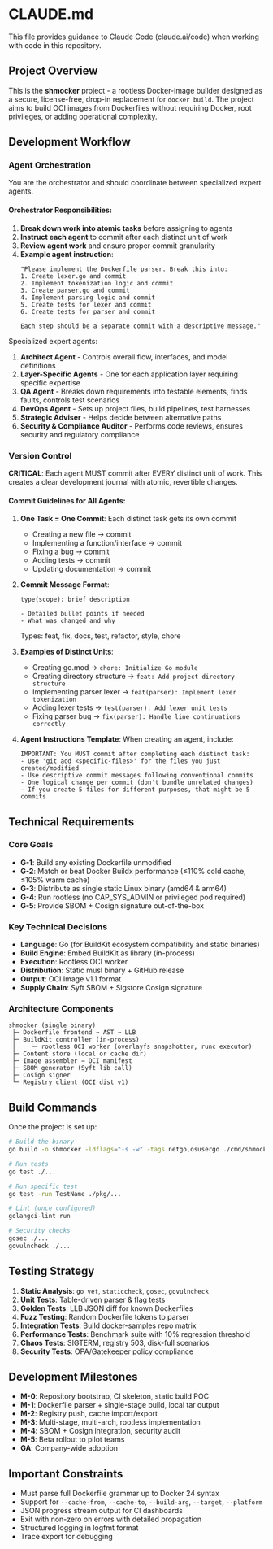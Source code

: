 # CLAUDE.md

This file provides guidance to Claude Code (claude.ai/code) when working with code in this repository.

## Project Overview

This is the **shmocker** project - a rootless Docker-image builder designed as a secure, license-free, drop-in replacement for `docker build`. The project aims to build OCI images from Dockerfiles without requiring Docker, root privileges, or adding operational complexity.

## Development Workflow

### Agent Orchestration

You are the orchestrator and should coordinate between specialized expert agents.

#### Orchestrator Responsibilities:
1. **Break down work into atomic tasks** before assigning to agents
2. **Instruct each agent** to commit after each distinct unit of work
3. **Review agent work** and ensure proper commit granularity
4. **Example agent instruction**:
   ```
   "Please implement the Dockerfile parser. Break this into:
   1. Create lexer.go and commit
   2. Implement tokenization logic and commit
   3. Create parser.go and commit
   4. Implement parsing logic and commit
   5. Create tests for lexer and commit
   6. Create tests for parser and commit
   
   Each step should be a separate commit with a descriptive message."
   ```

Specialized expert agents:

1. **Architect Agent** - Controls overall flow, interfaces, and model definitions
2. **Layer-Specific Agents** - One for each application layer requiring specific expertise
3. **QA Agent** - Breaks down requirements into testable elements, finds faults, controls test scenarios
4. **DevOps Agent** - Sets up project files, build pipelines, test harnesses
5. **Strategic Adviser** - Helps decide between alternative paths
6. **Security & Compliance Auditor** - Performs code reviews, ensures security and regulatory compliance

### Version Control

**CRITICAL**: Each agent MUST commit after EVERY distinct unit of work. This creates a clear development journal with atomic, revertible changes.

#### Commit Guidelines for All Agents:
1. **One Task = One Commit**: Each distinct task gets its own commit
   - Creating a new file → commit
   - Implementing a function/interface → commit
   - Fixing a bug → commit
   - Adding tests → commit
   - Updating documentation → commit

2. **Commit Message Format**:
   ```
   type(scope): brief description
   
   - Detailed bullet points if needed
   - What was changed and why
   ```
   Types: feat, fix, docs, test, refactor, style, chore

3. **Examples of Distinct Units**:
   - Creating go.mod → `chore: Initialize Go module`
   - Creating directory structure → `feat: Add project directory structure`
   - Implementing parser lexer → `feat(parser): Implement lexer tokenization`
   - Adding lexer tests → `test(parser): Add lexer unit tests`
   - Fixing parser bug → `fix(parser): Handle line continuations correctly`

4. **Agent Instructions Template**:
   When creating an agent, include:
   ```
   IMPORTANT: You MUST commit after completing each distinct task:
   - Use 'git add <specific-files>' for the files you just created/modified
   - Use descriptive commit messages following conventional commits
   - One logical change per commit (don't bundle unrelated changes)
   - If you create 5 files for different purposes, that might be 5 commits
   ```

## Technical Requirements

### Core Goals
- **G-1**: Build any existing Dockerfile unmodified
- **G-2**: Match or beat Docker Buildx performance (≤110% cold cache, ≤105% warm cache)
- **G-3**: Distribute as single static Linux binary (amd64 & arm64)
- **G-4**: Run rootless (no CAP_SYS_ADMIN or privileged pod required)
- **G-5**: Provide SBOM + Cosign signature out-of-the-box

### Key Technical Decisions
- **Language**: Go (for BuildKit ecosystem compatibility and static binaries)
- **Build Engine**: Embed BuildKit as library (in-process)
- **Execution**: Rootless OCI worker
- **Distribution**: Static musl binary + GitHub release
- **Output**: OCI Image v1.1 format
- **Supply Chain**: Syft SBOM + Sigstore Cosign signature

### Architecture Components
```
shmocker (single binary)
 ├─ Dockerfile frontend → AST → LLB
 ├─ BuildKit controller (in-process)
 │    └─ rootless OCI worker (overlayfs snapshotter, runc executor)
 ├─ Content store (local or cache dir)
 ├─ Image assembler → OCI manifest
 ├─ SBOM generator (Syft lib call)
 ├─ Cosign signer
 └─ Registry client (OCI dist v1)
```

## Build Commands

Once the project is set up:
```bash
# Build the binary
go build -o shmocker -ldflags="-s -w" -tags netgo,osusergo ./cmd/shmocker

# Run tests
go test ./...

# Run specific test
go test -run TestName ./pkg/...

# Lint (once configured)
golangci-lint run

# Security checks
gosec ./...
govulncheck ./...
```

## Testing Strategy

1. **Static Analysis**: `go vet`, `staticcheck`, `gosec`, `govulncheck`
2. **Unit Tests**: Table-driven parser & flag tests
3. **Golden Tests**: LLB JSON diff for known Dockerfiles
4. **Fuzz Testing**: Random Dockerfile tokens to parser
5. **Integration Tests**: Build docker-samples repo matrix
6. **Performance Tests**: Benchmark suite with 10% regression threshold
7. **Chaos Tests**: SIGTERM, registry 503, disk-full scenarios
8. **Security Tests**: OPA/Gatekeeper policy compliance

## Development Milestones

- **M-0**: Repository bootstrap, CI skeleton, static build POC
- **M-1**: Dockerfile parser + single-stage build, local tar output
- **M-2**: Registry push, cache import/export
- **M-3**: Multi-stage, multi-arch, rootless implementation
- **M-4**: SBOM + Cosign integration, security audit
- **M-5**: Beta rollout to pilot teams
- **GA**: Company-wide adoption

## Important Constraints

- Must parse full Dockerfile grammar up to Docker 24 syntax
- Support for `--cache-from`, `--cache-to`, `--build-arg`, `--target`, `--platform`
- JSON progress stream output for CI dashboards
- Exit with non-zero on errors with detailed propagation
- Structured logging in logfmt format
- Trace export for debugging